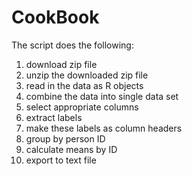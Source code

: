 # CookBook

The script does the following:

1. download zip file
2. unzip the downloaded zip file
3. read in the data as R objects
4. combine the data into single data set
5. select appropriate columns
6. extract labels
7. make these labels as column headers
8. group by person ID
9. calculate means by ID
10. export to text file